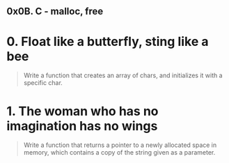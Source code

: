 ## 0x0B. C - malloc, free

# 0. Float like a butterfly, sting like a bee
> Write a function that creates an array of chars, and initializes it with a specific char.

# 1. The woman who has no imagination has no wings
> Write a function that returns a pointer to a newly allocated space in memory, which contains a copy of the string given as a parameter.
